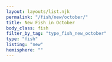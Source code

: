 ```yaml
---
layout: layouts/list.njk
permalink: "/fish/new/october/"
title: New Fish in October
body_class: fish
filter_by_tag: "type_fish_new_october"
type: "fish"
listing: "new"
hemisphere: ""
---
```

